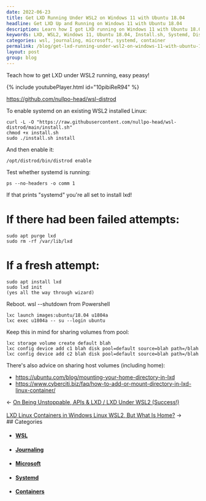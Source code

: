 ```yaml
---
date: 2022-06-23
title: Get LXD Running Under WSL2 on Windows 11 with Ubuntu 18.04
headline: Get LXD Up and Running on Windows 11 with Ubuntu 18.04
description: Learn how I got LXD running on Windows 11 with Ubuntu 18.04. I'll show you how to download the install.sh file, enable systemd, and test if it's running. Plus, I'll share how to fix failed attempts and start fresh. Get all the steps you need to get LXD up and running today.
keywords: LXD, WSL2, Windows 11, Ubuntu 18.04, Install.sh, Systemd, Distrod, Enable, Ps, Comm, Purge, Delete, Fresh Attempt
categories: wsl, journaling, microsoft, systemd, container
permalink: /blog/get-lxd-running-under-wsl2-on-windows-11-with-ubuntu-18-04/
layout: post
group: blog
---
```



Teach how to get LXD under WSL2 running, easy peasy!

{% include youtubePlayer.html id="10pibiReR94" %}

https://github.com/nullpo-head/wsl-distrod

To enable systemd on an existing WSL2 installed Linux:

    curl -L -O "https://raw.githubusercontent.com/nullpo-head/wsl-distrod/main/install.sh"
    chmod +x install.sh
    sudo ./install.sh install

And then enable it:

    /opt/distrod/bin/distrod enable

Test whether systemd is running:

    ps --no-headers -o comm 1

If that prints "systemd" you're all set to install lxd!

# If there had been failed attempts:

    sudo apt purge lxd
    sudo rm -rf /var/lib/lxd

# If a fresh attempt:

    sudo apt install lxd
    sudo lxd init
    (yes all the way through wizard)

Reboot. wsl --shutdown from Powershell

    lxc launch images:ubuntu/18.04 u1804a
    lxc exec u1804a -- su --login ubuntu

Keep this in mind for sharing volumes from pool:

    lxc storage volume create default blah
    lxc config device add c1 blah disk pool=default source=blah path=/blah
    lxc config device add c2 blah disk pool=default source=blah path=/blah

There's also advice on sharing host volumes (including home):
- https://ubuntu.com/blog/mounting-your-home-directory-in-lxd
- https://www.cyberciti.biz/faq/how-to-add-or-mount-directory-in-lxd-linux-container/


<div class="arrow-links"><div class="post-nav-prev"><span class="arrow">&larr;&nbsp;</span><a href="/blog/on-being-unstoppable-apis-lxd-lxd-under-wsl2-success/">On Being Unstoppable, APIs & LXD / LXD Under WSL2 (Success!)</a></div> &nbsp; <div class="post-nav-next"><a href="/blog/lxd-linux-containers-in-windows-linux-wsl2-but-what-is-home/">LXD Linux Containers in Windows Linux WSL2, But What Is Home?</a><span class="arrow">&nbsp;&rarr;</span></div></div>
## Categories

<ul>
<li><h4><a href='/wsl/'>WSL</a></h4></li>
<li><h4><a href='/journaling/'>Journaling</a></h4></li>
<li><h4><a href='/microsoft/'>Microsoft</a></h4></li>
<li><h4><a href='/systemd/'>Systemd</a></h4></li>
<li><h4><a href='/container/'>Containers</a></h4></li></ul>